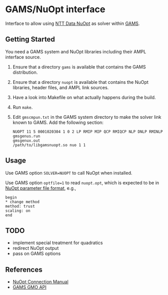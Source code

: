 # GAMS/NuOpt interface

Interface to allow using [NTT Data NuOpt](https://www.msi.co.jp/nuopt/)
as solver within [GAMS](https://www.gams.com).

## Getting Started

You need a GAMS system and NuOpt libraries including their AMPL interface source.

1. Ensure that a directory `gams` is available that contains the GAMS
   distribution.
2. Ensure that a directory `nuopt` is available that contains the NuOpt
   libraries, header files, and AMPL link sources.
3. Have a look into Makefile on what actually happens during the build.
4. Run `make`.
5. Edit `gmscmpun.txt` in the GAMS system directory to make the solver link
   known to GAMS. Add the following section:

       NUOPT 11 5 0001020304 1 0 2 LP RMIP MIP QCP RMIQCP NLP DNLP RMINLP
       gmsgenus.run
       gmsgenux.out
       /path/to/libgamsnuopt.so nuo 1 1

## Usage

Use GAMS option `SOLVER=NUOPT` to call NuOpt when installed.

Use GAMS option `optfile=1` to read `nuopt.opt`, which is expected to be
in [NuOpt parameter file format](https://translate.googleusercontent.com/translate_c?depth=1&hl=en&prev=search&rurl=translate.google.com&sl=ja&sp=nmt4&u=http://www.msi.co.jp/nuopt/docs/v20/manual/html/15-01-00.html&xid=17259,15700023,15700186,15700191,15700248,15700253&usg=ALkJrhhguuoumGmmZv9YKM83WaWj1YKcxg), e.g.,
```
begin
* change method
method: trust
scaling: on
end
```

## TODO

- implement special treatment for quadratics
- redirect NuOpt output
- pass on GAMS options

## References

- [NuOpt Connection Manual](https://translate.google.com/translate?hl=en&sl=ja&u=http://www.msi.co.jp/nuopt/docs/v20/connection/&prev=search)
- [GAMS GMO API](https://www.gams.com/latest/docs/apis/expert-level/gmoqdrep.html)
